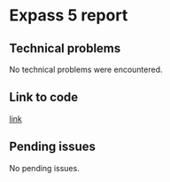 # Expass 5 report

## Technical problems
No technical problems were encountered.

## Link to code
[link](https://github.com/danj98/dat250-springdemo)

## Pending issues
No pending issues.
